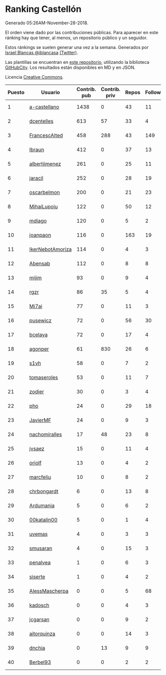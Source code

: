 # Ranking Castellón

Generado 05:26AM-November-28-2018.

El orden viene dado por las contribuciones públicas. Para aparecer en este ránking hay que tener, al menos, un repositorio público y un seguidor.

Estos ránkings se suelen generar una vez a la semana. Generados por [Israel Blancas @iblancasa](https://github.com/iblancasa/) [(Twitter)](https://twitter.com/iblancasa).

Las plantillas se encuentran en [este repositorio](https://github.com/iblancasa/GH-Spanish-Ranking), utilizando la biblioteca [GitHubCity](https://github.com/iblancasa/GitHubCity). Los resultados están disponibles en MD y en JSON.

Licencia [Creative Commons](https://creativecommons.org/licenses/by/4.0/).

| Puesto   |  Usuario  | Contrib. pub | Contrib. priv |Repos| Followers | Desde |  Avatar  |
|----------|-----------|--------------|---------------|-----|-----------|-------|----------|
|1|[a-castellano](https://github.com/a-castellano)|1438|0|43|11|2015-03-17|![a-castellano]()|
|2|[dcentelles](https://github.com/dcentelles)|613|57|33|4|2013-07-15|![dcentelles]()|
|3|[FrancescAlted](https://github.com/FrancescAlted)|458|288|43|149|2010-06-25|![FrancescAlted]()|
|4|[lbraun](https://github.com/lbraun)|412|0|37|13|2010-06-02|![lbraun]()|
|5|[albertjimenez](https://github.com/albertjimenez)|261|0|25|11|2015-05-21|![albertjimenez]()|
|6|[jaracil](https://github.com/jaracil)|252|0|28|19|2014-01-10|![jaracil]()|
|7|[oscarbelmon](https://github.com/oscarbelmon)|200|0|21|23|2013-04-05|![oscarbelmon]()|
|8|[MihaiLupoiu](https://github.com/MihaiLupoiu)|122|0|50|12|2013-06-24|![MihaiLupoiu]()|
|9|[mdiago](https://github.com/mdiago)|120|0|5|2|2016-09-20|![mdiago]()|
|10|[joanpaon](https://github.com/joanpaon)|116|0|163|19|2013-06-30|![joanpaon]()|
|11|[IkerNebotAmoriza](https://github.com/IkerNebotAmoriza)|114|0|4|3|2018-01-30|![IkerNebotAmoriza]()|
|12|[Abensab](https://github.com/Abensab)|112|0|8|8|2015-10-31|![Abensab]()|
|13|[mijim](https://github.com/mijim)|93|0|9|4|2016-02-01|![mijim]()|
|14|[rgzr](https://github.com/rgzr)|86|35|5|4|2015-07-03|![rgzr]()|
|15|[Mi7ai](https://github.com/Mi7ai)|77|0|11|3|2016-12-10|![Mi7ai]()|
|16|[pusewicz](https://github.com/pusewicz)|72|0|56|30|2008-02-26|![pusewicz]()|
|17|[bcelaya](https://github.com/bcelaya)|72|0|17|4|2014-09-12|![bcelaya]()|
|18|[agonper](https://github.com/agonper)|61|830|26|6|2015-01-27|![agonper]()|
|19|[s1vh](https://github.com/s1vh)|58|0|7|2|2014-10-09|![s1vh]()|
|20|[tomaseroles](https://github.com/tomaseroles)|53|0|11|7|2015-02-16|![tomaseroles]()|
|21|[zodier](https://github.com/zodier)|30|0|3|4|2010-11-13|![zodier]()|
|22|[pho](https://github.com/pho)|24|0|29|18|2009-05-25|![pho]()|
|23|[JavierMF](https://github.com/JavierMF)|24|0|9|3|2013-01-17|![JavierMF]()|
|24|[nachomiralles](https://github.com/nachomiralles)|17|48|23|8|2013-06-26|![nachomiralles]()|
|25|[jvsaez](https://github.com/jvsaez)|15|0|11|4|2012-06-10|![jvsaez]()|
|26|[oriolf](https://github.com/oriolf)|13|0|4|2|2016-06-02|![oriolf]()|
|27|[marcfeliu](https://github.com/marcfeliu)|10|0|8|2|2013-10-01|![marcfeliu]()|
|28|[chrbongardt](https://github.com/chrbongardt)|6|0|13|8|2012-11-19|![chrbongardt]()|
|29|[Ardumania](https://github.com/Ardumania)|5|0|6|2|2012-02-17|![Ardumania]()|
|30|[00katalin00](https://github.com/00katalin00)|5|0|1|4|2017-10-18|![00katalin00]()|
|31|[uvemas](https://github.com/uvemas)|4|0|3|3|2011-10-03|![uvemas]()|
|32|[smusaran](https://github.com/smusaran)|4|0|15|3|2015-11-10|![smusaran]()|
|33|[penalvea](https://github.com/penalvea)|1|0|6|3|2013-04-09|![penalvea]()|
|34|[siserte](https://github.com/siserte)|1|0|4|2|2014-02-05|![siserte]()|
|35|[AlessMascherpa](https://github.com/AlessMascherpa)|0|0|5|68|2011-04-03|![AlessMascherpa]()|
|36|[kadosch](https://github.com/kadosch)|0|0|4|3|2011-12-31|![kadosch]()|
|37|[jcgarsan](https://github.com/jcgarsan)|0|0|9|2|2013-09-26|![jcgarsan]()|
|38|[aitorquinza](https://github.com/aitorquinza)|0|0|14|3|2012-09-17|![aitorquinza]()|
|39|[dnchia](https://github.com/dnchia)|0|13|9|9|2015-08-14|![dnchia]()|
|40|[Berbel93](https://github.com/Berbel93)|0|0|2|2|2016-03-02|![Berbel93]()|
